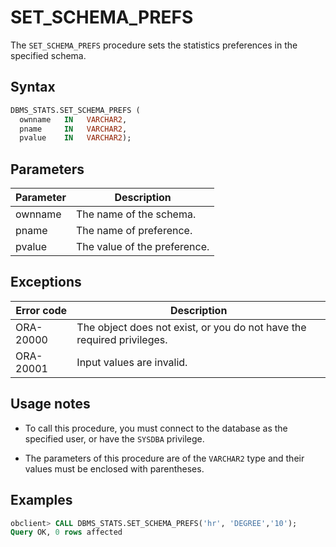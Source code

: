 # SET_SCHEMA_PREFS

The `SET_SCHEMA_PREFS` procedure sets the statistics preferences in the specified schema.

## Syntax

```sql
DBMS_STATS.SET_SCHEMA_PREFS (
  ownname   IN   VARCHAR2,
  pname     IN   VARCHAR2,
  pvalue    IN   VARCHAR2);
```



## Parameters

| Parameter | Description                  |
|-----------|------------------------------|
| ownname   | The name of the schema.      |
| pname     | The name of preference.      |
| pvalue    | The value of the preference. |



## Exceptions


| Error code | Description                                                            |
|------------|------------------------------------------------------------------------|
| ORA-20000  | The object does not exist, or you do not have the required privileges. |
| ORA-20001  | Input values are invalid.                                              |



## Usage notes

* To call this procedure, you must connect to the database as the specified user, or have the `SYSDBA` privilege.

* The parameters of this procedure are of the `VARCHAR2` type and their values must be enclosed with parentheses.


## Examples

```sql
obclient> CALL DBMS_STATS.SET_SCHEMA_PREFS('hr', 'DEGREE','10');
Query OK, 0 rows affected
```


